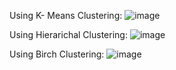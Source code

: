 Using K- Means Clustering: 
![image](https://github.com/user-attachments/assets/a61c6106-f229-4ff1-911f-c700c9a7a464)

Using Hierarichal Clustering:
![image](https://github.com/user-attachments/assets/8037cafc-804a-4aa2-b626-edbf0a1ecf42)

Using Birch Clustering:
![image](https://github.com/user-attachments/assets/927f0224-8eac-4ffb-ba2d-f7f6c55244fb)
